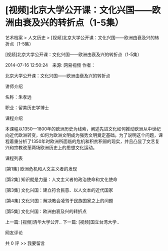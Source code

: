 # [视频]北京大学公开课：文化兴国——欧洲由衰及兴的转折点（1-5集）

艺术档案 > 人文历史 > [视频]北京大学公开课：文化兴国——欧洲由衰及兴的转折点（1-5集）

[视频]北京大学公开课：文化兴国——欧洲由衰及兴的转折点（1-5集）

2014-07-16 12:50:24　来源: 网易视频 作者：



  北京大学公开课：文化兴国——欧洲由衰及兴的转折点

讲师介绍

名称：朱孝远

职业：留美历史学博士

课程介绍

本课程以1350—1800年的欧洲历史为线索，阐述先进文化如何推动欧洲从中世纪向近代欧洲转变，如何为欧洲文明成为强势文明奠定基础。为了说明这个问题，课程着重分析了1350年时欧洲所面临的危机和积贫积弱的现实，并且凸显了文艺复兴和宗教改革两场欧洲历史上的思想文化运动。

课程列表

[第1集] 欧洲危机和人文主义者的发现 

[第2集] 知识就是力量：人文主义者的政治使命和文化使命 

[第3集] 文化兴国：建立符合民意、以人文本的近代国家 

[第4集] 文化兴国：解决教会凌驾于民族国家之上的问题 

[第5集] 文化兴国：欧洲由衰及兴的转折点

上一篇: [视频]清华大学公开..  下一篇: [视频]国立台湾大学..   

网友评论

共 0 评 >>  我要留言